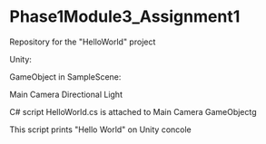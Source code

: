 # Phase1Module3_Assignment1

Repository for the "HelloWorld" project

Unity: 

GameObject in SampleScene:

Main Camera
Directional Light

C# script HelloWorld.cs is attached to Main Camera GameObjectg

This script prints "Hello World" on Unity concole 
